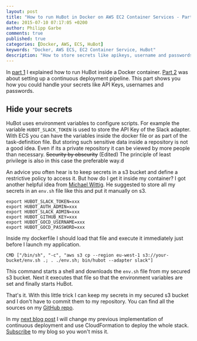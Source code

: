 ```yaml
---
layout: post
title: "How to run HuBot in Docker on AWS EC2 Container Services - Part 3"
date: 2015-07-10 07:17:05 +0200
author: Philipp Garbe
comments: true
published: true
categories: [Docker, AWS, ECS, HuBot]
keywords: "Docker, AWS ECS, EC2 Container Service, HuBot"
description: "How to store secrets like apikeys, username and passwords of a docker container while using AWS EC2 Container Services ECS"
---
```


In [part 1](http://pgarbe.github.io/blog/2015/03/24/how-to-run-hubot-in-docker-on-aws-ec2-container-services-part-1/) I explained how to run HuBot inside a Docker container. [Part 2](http://pgarbe.github.io/blog/2015/05/11/how-to-run-hubot-in-docker-on-aws-ec2-container-services-part-2/) was about setting up a continuous deployment pipeline. This part shows you how you could handle your secrets like API Keys, usernames and passwords.


## Hide your secrets
HuBot uses environment variables to configure scripts. For example the variable ```HUBOT_SLACK_TOKEN``` is used to store the API Key of the Slack adapter. With ECS you can have the variables inside the docker file or as part of the task-definition file. But storing such sensitive data inside a repository is not a good idea. Even if its a private repository it can be viewed by more people than necessary. ~~Security by obscurity~~ (Edited) The principle of least privilege is also in this case the preferable way.d

An advice you often hear is to keep secrets in a s3 bucket and define a restrictive policy to access it. But how do I get it inside my container? I got another helpful idea from [Michael Wittig](https://michaelwittig.info/). He suggested to store all my secrets in an ```env.sh``` file like this and put it manually on s3.

    export HUBOT_SLACK_TOKEN=xxx
    export HUBOT_AUTH_ADMIN=xxx
    export HUBOT_SLACK_ADMIN=xxx
    export HUBOT_GITHUB_KEY=xxx
    export HUBOT_GOCD_USERNAME=xxx
    export HUBOT_GOCD_PASSWORD=xxx

Inside my dockerfile I should load that file and execute it immediately just before I launch my application.

    CMD ["/bin/sh", "-c", "aws s3 cp --region eu-west-1 s3://your-bucket/env.sh .; . ./env.sh; bin/hubot --adapter slack"]

This command starts a shell and downloads the ```env.sh``` file from my secured s3 bucket. Next it executes that file so that the environment variables are set and finally starts HuBot.

That's it. With this little trick I can keep my secrets in my secured s3 bucket and I don't have to commit them to my repository. You can find all the sources on my [GitHub repo](https://github.com/pgarbe/tatsu-hubot).

In my [next blog post](http://pgarbe.github.io/blog/2015/08/24/how-to-run-hubot-in-docker-on-aws-ec2-container-services-part-4/) I will change my previous implementation of continuous deployment and use CloudFormation to deploy the whole stack. [Subscribe](http://feeds.feedburner.com/pgarbe) to my blog so you won't miss it.
